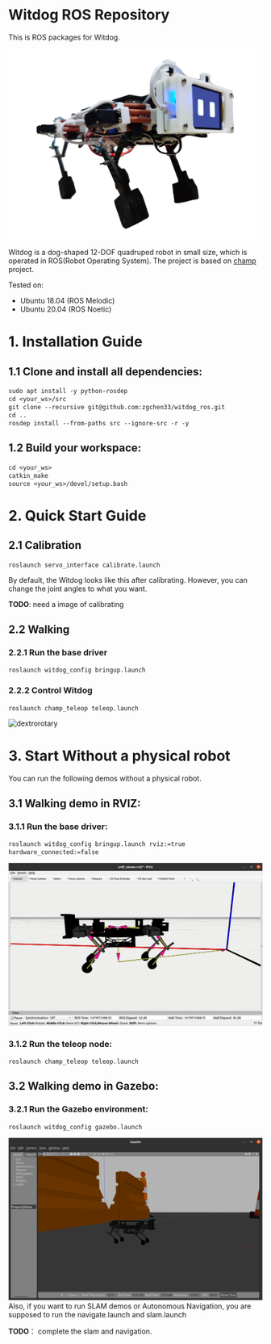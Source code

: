 # Witdog ROS Repository

This is ROS packages for Witdog.

![witdog](https://github.com/zgchen33/witdog_ros/raw/master/images/witdog.png)

Witdog is a dog-shaped 12-DOF quadruped robot in small size, which is operated in ROS(Robot Operating System). The project is based on [champ](https://github.com/chvmp/champ) project.

Tested on:
- Ubuntu 18.04 (ROS Melodic)
- Ubuntu 20.04 (ROS Noetic)

# 1. Installation Guide
## 1.1 Clone and install all dependencies:
    sudo apt install -y python-rosdep
    cd <your_ws>/src
    git clone --recursive git@github.com:zgchen33/witdog_ros.git
    cd ..
    rosdep install --from-paths src --ignore-src -r -y

## 1.2 Build your workspace:
    cd <your_ws>
    catkin_make
    source <your_ws>/devel/setup.bash

# 2. Quick Start Guide

## 2.1 Calibration
    roslaunch servo_interface calibrate.launch
By default, the Witdog looks like this after calibrating. However, you can change the joint angles to what you want.

**TODO**: need a image of calibrating
## 2.2 Walking

### 2.2.1 Run the base driver
    roslaunch witdog_config bringup.launch

### 2.2.2 Control Witdog

    roslaunch champ_teleop teleop.launch
![dextrorotary](https://github.com/zgchen33/witdog_ros/raw/master/images/dextrorotary.gif)
# 3. Start Without a physical robot

You can run the following demos without a physical robot.
## 3.1 Walking demo in RVIZ:

### 3.1.1 Run the base driver:
    roslaunch witdog_config bringup.launch rviz:=true hardware_connected:=false
![witdog_rviz](https://github.com/zgchen33/witdog_ros/raw/master/images/witdog_rviz.png)
### 3.1.2 Run the teleop node:
    roslaunch champ_teleop teleop.launch

## 3.2 Walking demo in Gazebo:

### 3.2.1 Run the Gazebo environment:
    roslaunch witdog_config gazebo.launch 
![witdog_gazebo](https://github.com/zgchen33/witdog_ros/raw/master/images/witdog_gazebo.png)
Also, if you want to run SLAM demos or Autonomous Navigation, you are supposed to run the navigate.launch and slam.launch 

**TODO**： complete the slam and navigation.






   

